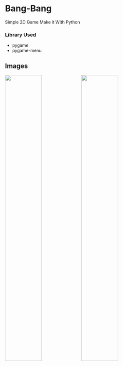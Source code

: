 # Bang-Bang
 Simple 2D Game Make it With Python
 ### Library Used
 - pygame
 - pygame-menu

## Images 
 <img src="https://github.com/hossein1269/Bang-Bang/assets/104985574/5a3491d8-27ab-41fe-9c5f-569506482238" style="width:49%">

<img src="https://github.com/hossein1269/Bang-Bang/assets/104985574/b1c5c647-8744-492b-b3b5-c6f5d9ad981d" style="width:49%">

